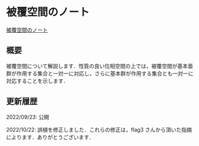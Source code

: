 # 被覆空間のノート

[被覆空間のノート](files/covering-space-20221022.pdf)

## 概要

被覆空間について解説します．性質の良い位相空間の上では，被覆空間が基本亜群が作用する集合と一対一に対応し，さらに基本群が作用する集合とも一対一に対応することを示します．

## 更新履歴

2022/09/23: 公開

2022/10/22: 誤植を修正しました．これらの修正は，flag3 さんから頂いた指摘によります．ありがとうございます．
